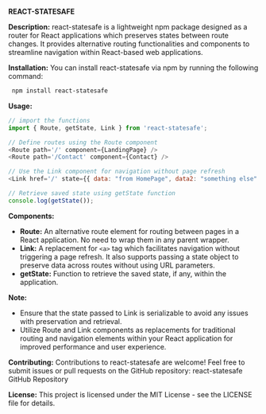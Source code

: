 

**REACT-STATESAFE**


**Description:** react-statesafe is a lightweight npm package designed as a router for React applications which preserves states between route changes. It provides alternative routing functionalities and components to streamline navigation within React-based web applications.

**Installation:** You can install react-statesafe via npm by running the following command:



```bash
 npm install react-statesafe
 ```

**Usage:**

```javascript
// import the functions
import { Route, getState, Link } from 'react-statesafe';
```
```javascript
// Define routes using the Route component
<Route path='/' component={LandingPage} />
<Route path='/Contact' component={Contact} />
```
```javascript
// Use the Link component for navigation without page refresh
<Link href='/' state={{ data: "from HomePage", data2: "something else" }}>Go to contact</Link>
```
```javascript
// Retrieve saved state using getState function
console.log(getState());
```

**Components:**

-   **Route:** An alternative route element for routing between pages in a React application. No need to wrap them in any parent wrapper.
-   **Link:** A replacement for `<a>` tag which facilitates navigation without triggering a page refresh. It also supports passing a state object to preserve data across routes without using URL parameters.
-   **getState:** Function to retrieve the saved state, if any, within the application.



**Note:**

-   Ensure that the state passed to Link is serializable to avoid any issues with preservation and retrieval.
-   Utilize Route and Link components as replacements for traditional routing and navigation elements within your React application for improved performance and user experience.

**Contributing:** Contributions to react-statesafe are welcome! Feel free to submit issues or pull requests on the GitHub repository: react-statesafe GitHub Repository

**License:** This project is licensed under the MIT License - see the LICENSE file for details.
